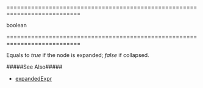 <!--**
/*-------------------------------------------
    Auto-generated file. Do not modify.
-------------------------------------------

**-->
===========================================================================
<!--type-->boolean<!--/type-->
===========================================================================

<!--shortDescription-->
Equals to *true* if the node is expanded; *false* if collapsed.
<!--/shortDescription-->

<!--fullDescription-->
#####See Also#####
- [expandedExpr](/Documentation/ApiReference/UI_Widgets/dxTreeView/Configuration/#expandedExpr)
<!--/fullDescription-->